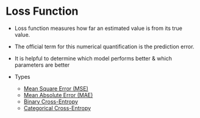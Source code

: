# Loss Function

- Loss function measures how far an estimated value is from its true value.
- The official term for this numerical quantification is the prediction error.
- It is helpful to determine which model performs better & which parameters are better

- Types
  - [Mean Square Error (MSE)](./regression/MSE.md)
  - [Mean Absolute Error (MAE)](./regression/MAE.md)
  - [Binary Cross-Entropy](./classification/binary-cross-entropy.md)
  - [Categorical Cross-Entropy](./classification/categorical-cross-entropy.md)
